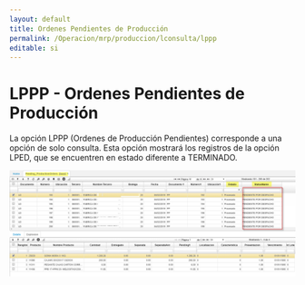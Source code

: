 ```yaml
---
layout: default
title: Ordenes Pendientes de Producción
permalink: /Operacion/mrp/produccion/lconsulta/lppp
editable: si
---
```


# LPPP - Ordenes Pendientes de Producción

La opción LPPP (Ordenes de Producción Pendientes) corresponde a una opción de solo consulta.
Esta opción mostrará los registros de la opción LPED, que se encuentren en estado diferente a TERMINADO.  

![](lppp1.png)

